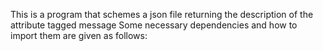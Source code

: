 This is a program that schemes a json file returning the description of the attribute tagged message
Some necessary dependencies and how to import them are given as follows:

